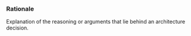 ### Rationale

Explanation of the reasoning or arguments that lie behind an architecture decision.


